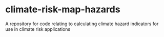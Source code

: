 # climate-risk-map-hazards
A repository for code relating to calculating climate hazard indicators for use in climate risk applications
